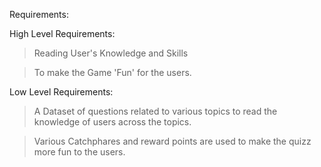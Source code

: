 
Requirements:

High Level Requirements:

> Reading User's Knowledge and Skills

> To make the Game 'Fun' for the users.

Low Level Requirements:

> A Dataset of questions related to various topics to read the knowledge of users across the topics.

> Various Catchphares and reward points are used to make the quizz more fun to the users. 
